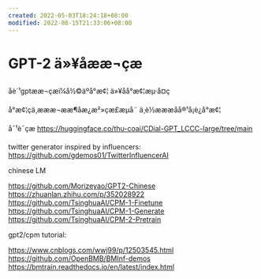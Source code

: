 ```yaml
---
created: 2022-05-03T18:24:18+08:00
modified: 2022-08-15T21:33:06+08:00
---
```


# GPT-2 ä»¥åææ¬çæ

åè´¹gptææ¬çæï¼å½©äºå°æ¢¦ ä»¥åå°æ¢¦æµ·å¤ç

å°æ¢¦çä¸­æææ¬ææ¶åæ¿æ²»çæ£æµå¨ ä¸è½æææåå®¹å¡è¿å°æ¢¦

å¯¹è¯çæ
https://huggingface.co/thu-coai/CDial-GPT_LCCC-large/tree/main

twitter generator inspired by influencers:
https://github.com/gdemos01/TwitterInfluencerAI

 chinese LM

https://github.com/Morizeyao/GPT2-Chinese
https://zhuanlan.zhihu.com/p/352028922
https://github.com/TsinghuaAI/CPM-1-Finetune
https://github.com/TsinghuaAI/CPM-1-Generate
https://github.com/TsinghuaAI/CPM-2-Pretrain

gpt2/cpm tutorial:

https://www.cnblogs.com/wwj99/p/12503545.html
https://github.com/OpenBMB/BMInf-demos
https://bmtrain.readthedocs.io/en/latest/index.html
